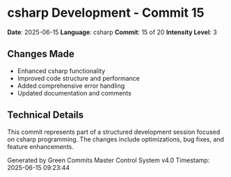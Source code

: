 ﻿# csharp Development - Commit 15

**Date**: 2025-06-15
**Language**: csharp
**Commit**: 15 of 20
**Intensity Level**: 3

## Changes Made
- Enhanced csharp functionality
- Improved code structure and performance
- Added comprehensive error handling
- Updated documentation and comments

## Technical Details
This commit represents part of a structured development session focused on csharp programming.
The changes include optimizations, bug fixes, and feature enhancements.

Generated by Green Commits Master Control System v4.0
Timestamp: 2025-06-15 09:23:44
